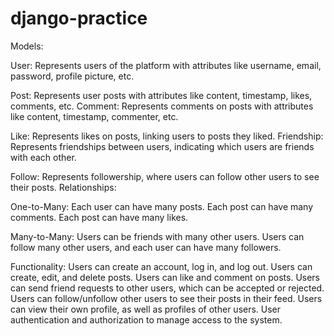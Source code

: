 # django-practice

Models:

User: Represents users of the platform with attributes like username, email, password, profile picture, etc.

Post: Represents user posts with attributes like content, timestamp, likes, comments, etc.
Comment: Represents comments on posts with attributes like content, timestamp, commenter, etc.

Like: Represents likes on posts, linking users to posts they liked.
Friendship: Represents friendships between users, indicating which users are friends with each other.

Follow: Represents followership, where users can follow other users to see their posts.
Relationships:

One-to-Many:
Each user can have many posts.
Each post can have many comments.
Each post can have many likes.

Many-to-Many:
Users can be friends with many other users.
Users can follow many other users, and each user can have many followers.

Functionality:
Users can create an account, log in, and log out.
Users can create, edit, and delete posts.
Users can like and comment on posts.
Users can send friend requests to other users, which can be accepted or rejected.
Users can follow/unfollow other users to see their posts in their feed.
Users can view their own profile, as well as profiles of other users.
User authentication and authorization to manage access to the system.